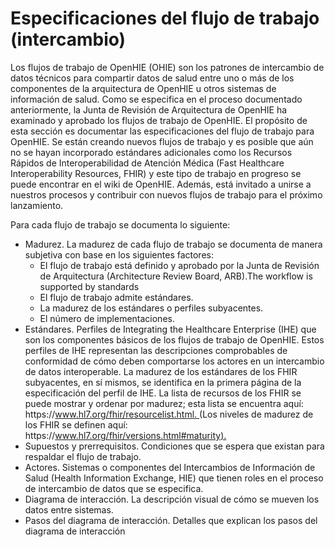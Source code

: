 # Especificaciones del flujo de trabajo (intercambio)

Los flujos de trabajo de OpenHIE (OHIE) son los patrones de intercambio de datos técnicos para compartir datos de salud entre uno o más de los componentes de la arquitectura de OpenHIE u otros sistemas de información de salud. Como se especifica en el proceso documentado anteriormente, la Junta de Revisión de Arquitectura de OpenHIE ha examinado y aprobado los flujos de trabajo de OpenHIE. El propósito de esta sección es documentar las especificaciones del flujo de trabajo para OpenHIE. Se están creando nuevos flujos de trabajo y es posible que aún no se hayan incorporado estándares adicionales como los Recursos Rápidos de Interoperabilidad de Atención Médica (Fast Healthcare Interoperability Resources, FHIR) y este tipo de trabajo en progreso se puede encontrar en el wiki de OpenHIE. Además, está invitado a unirse a nuestros procesos y contribuir con nuevos flujos de trabajo para el próximo lanzamiento.

&#x20;

Para cada flujo de trabajo se documenta lo siguiente:

* Madurez. La madurez de cada flujo de trabajo se documenta de manera subjetiva con base en los siguientes factores:
  * El flujo de trabajo está definido y aprobado por la Junta de Revisión de Arquitectura (Architecture Review Board, ARB).The workflow is supported by standards
  * El flujo de trabajo admite estándares.
  * &#x20;La madurez de los estándares o perfiles subyacentes.
  * El número de implementaciones.&#x20;
* Estándares. Perfiles de Integrating the Healthcare Enterprise (IHE) que son los componentes básicos de los flujos de trabajo de OpenHIE. Estos perfiles de IHE representan las descripciones comprobables de conformidad de cómo deben comportarse los actores en un intercambio de datos interoperable. La madurez de los estándares de los FHIR subyacentes, en sí mismos, se identifica en la primera página de la especificación del perfil de IHE. La lista de recursos de los FHIR se puede mostrar y ordenar por madurez; esta lista se encuentra aquí: https://[www.hl7.org/fhir/resourcelist.html. ](http://www.hl7.org/fhir/resourcelist.html)(Los niveles de madurez de los FHIR se definen aquí: https://[www.hl7.org/fhir/versions.html#maturity).](http://www.hl7.org/fhir/versions.html#maturity\))
* Supuestos y prerrequisitos. Condiciones que se espera que existan para respaldar el flujo de trabajo.
* Actores. Sistemas o componentes del Intercambios de Información de Salud (Health Information Exchange, HIE) que tienen roles en el proceso de intercambio de datos que se especifica.
* Diagrama de interacción. La descripción visual de cómo se mueven los datos entre sistemas.
* Pasos del diagrama de interacción. Detalles que explican los pasos del diagrama de interacción &#x20;

